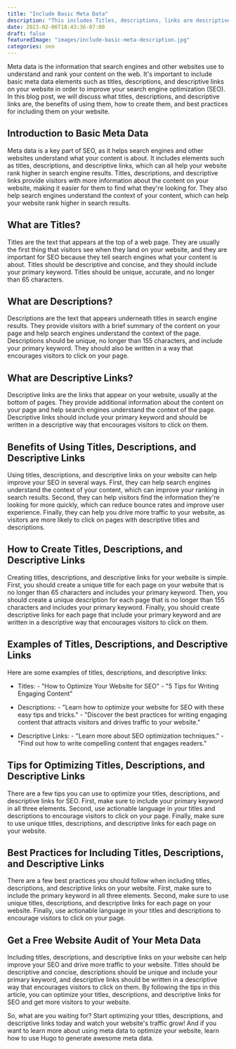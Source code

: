 ```yaml
---
title: "Include Basic Meta Data"
description: "This includes Titles, descriptions, links are descriptive."
date: 2023-02-06T18:43:36-07:00
draft: false
featuredImage: "images/include-basic-meta-description.jpg"
categories: seo
---
```


Meta data is the information that search engines and other websites use to understand and rank your content on the web. It's important to include basic meta data elements such as titles, descriptions, and descriptive links on your website in order to improve your search engine optimization (SEO). In this blog post, we will discuss what titles, descriptions, and descriptive links are, the benefits of using them, how to create them, and best practices for including them on your website.

## Introduction to Basic Meta Data
Meta data is a key part of SEO, as it helps search engines and other websites understand what your content is about. It includes elements such as titles, descriptions, and descriptive links, which can all help your website rank higher in search engine results. Titles, descriptions, and descriptive links provide visitors with more information about the content on your website, making it easier for them to find what they're looking for. They also help search engines understand the context of your content, which can help your website rank higher in search results.

## What are Titles?
Titles are the text that appears at the top of a web page. They are usually the first thing that visitors see when they land on your website, and they are important for SEO because they tell search engines what your content is about. Titles should be descriptive and concise, and they should include your primary keyword. Titles should be unique, accurate, and no longer than 65 characters.

## What are Descriptions?
Descriptions are the text that appears underneath titles in search engine results. They provide visitors with a brief summary of the content on your page and help search engines understand the context of the page. Descriptions should be unique, no longer than 155 characters, and include your primary keyword. They should also be written in a way that encourages visitors to click on your page.

## What are Descriptive Links?
Descriptive links are the links that appear on your website, usually at the bottom of pages. They provide additional information about the content on your page and help search engines understand the context of the page. Descriptive links should include your primary keyword and should be written in a descriptive way that encourages visitors to click on them.

## Benefits of Using Titles, Descriptions, and Descriptive Links
Using titles, descriptions, and descriptive links on your website can help improve your SEO in several ways. First, they can help search engines understand the context of your content, which can improve your ranking in search results. Second, they can help visitors find the information they're looking for more quickly, which can reduce bounce rates and improve user experience. Finally, they can help you drive more traffic to your website, as visitors are more likely to click on pages with descriptive titles and descriptions.

## How to Create Titles, Descriptions, and Descriptive Links
Creating titles, descriptions, and descriptive links for your website is simple. First, you should create a unique title for each page on your website that is no longer than 65 characters and includes your primary keyword. Then, you should create a unique description for each page that is no longer than 155 characters and includes your primary keyword. Finally, you should create descriptive links for each page that include your primary keyword and are written in a descriptive way that encourages visitors to click on them.

## Examples of Titles, Descriptions, and Descriptive Links
Here are some examples of titles, descriptions, and descriptive links:

- Titles: - "How to Optimize Your Website for SEO" - "5 Tips for Writing Engaging Content"

- Descriptions: - "Learn how to optimize your website for SEO with these easy tips and tricks." - "Discover the best practices for writing engaging content that attracts visitors and drives traffic to your website."

- Descriptive Links: - "Learn more about SEO optimization techniques." - "Find out how to write compelling content that engages readers."

## Tips for Optimizing Titles, Descriptions, and Descriptive Links
There are a few tips you can use to optimize your titles, descriptions, and descriptive links for SEO. First, make sure to include your primary keyword in all three elements. Second, use actionable language in your titles and descriptions to encourage visitors to click on your page. Finally, make sure to use unique titles, descriptions, and descriptive links for each page on your website.

## Best Practices for Including Titles, Descriptions, and Descriptive Links
There are a few best practices you should follow when including titles, descriptions, and descriptive links on your website. First, make sure to include the primary keyword in all three elements. Second, make sure to use unique titles, descriptions, and descriptive links for each page on your website. Finally, use actionable language in your titles and descriptions to encourage visitors to click on your page.

## Get a Free Website Audit of Your Meta Data
Including titles, descriptions, and descriptive links on your website can help improve your SEO and drive more traffic to your website. Titles should be descriptive and concise, descriptions should be unique and include your primary keyword, and descriptive links should be written in a descriptive way that encourages visitors to click on them. By following the tips in this article, you can optimize your titles, descriptions, and descriptive links for SEO and get more visitors to your website.

So, what are you waiting for? Start optimizing your titles, descriptions, and descriptive links today and watch your website's traffic grow! And if you want to learn more about using meta data to optimize your website, learn how to use Hugo to generate awesome meta data.